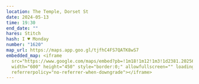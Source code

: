 ```yaml
---
location: The Temple, Dorset St
date: 2024-05-13
time: 19:30
end_date: ""
hares: Stitch
hash: I ♥ Monday
number: "1620"
map_url: https://maps.app.goo.gl/tjfhC4FS7QATK8wS7
embedded_map: <iframe
  src="https://www.google.com/maps/embed?pb=!1m18!1m12!1m3!1d2381.2025608183667!2d-6.266064522856228!3d53.35752967229257!2m3!1f0!2f0!3f0!3m2!1i1024!2i768!4f13.1!3m3!1m2!1s0x48670e7ddd8eaafb%3A0xc1de23e3b1823045!2sThe%20Temple!5e0!3m2!1sen!2sie!4v1713989574939!5m2!1sen!2sie"
  width="600" height="450" style="border:0;" allowfullscreen="" loading="lazy"
  referrerpolicy="no-referrer-when-downgrade"></iframe>
---
```

